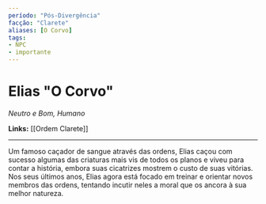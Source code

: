 ```yaml
---
período: "Pós-Divergência"
facção: "Clarete"
aliases: [O Corvo]
tags:
- NPC
- importante
---
```


# **Elias "O Corvo"**
*Neutro e Bom, Humano*

**Links:** [[Ordem Clarete]]

---

Um famoso caçador de sangue através das ordens, Elias caçou com sucesso algumas das criaturas mais vis de todos os planos e viveu para contar a história, embora suas cicatrizes mostrem o custo de suas vitórias. Nos seus últimos anos, Elias agora está focado em treinar e orientar novos membros das ordens, tentando incutir neles a moral que os ancora à sua melhor natureza.